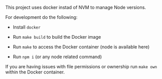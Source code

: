 This project uses docker instad of NVM to manage Node versions.

For development do the following:

- Install `docker`

- Run `make build` to build the Docker image

- Run `make` to access the Docker container (node is available here)

- Run `npm i` (or any node related command)

If you are having issues with file permissions or ownership run `make own` within the Docker container.
